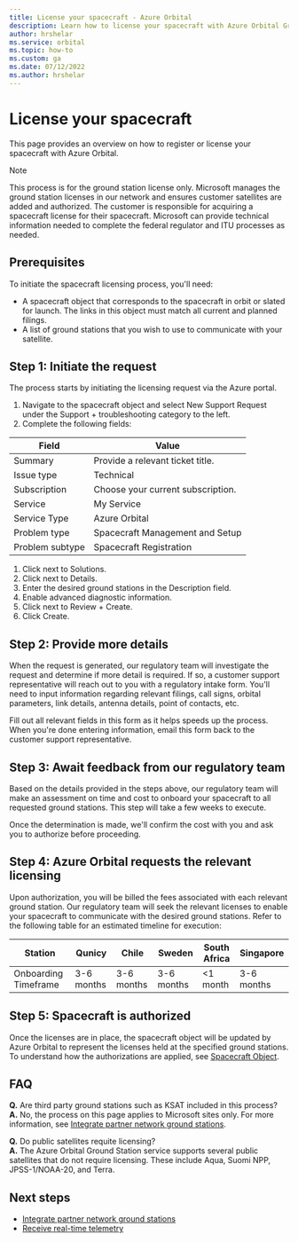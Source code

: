 ```yaml
---
title: License your spacecraft - Azure Orbital
description: Learn how to license your spacecraft with Azure Orbital Ground Station.
author: hrshelar
ms.service: orbital
ms.topic: how-to
ms.custom: ga
ms.date: 07/12/2022
ms.author: hrshelar
---
```


# License your spacecraft

This page provides an overview on how to register or license your spacecraft with Azure Orbital.

   > [!NOTE]
   > This process is for the ground station license only. Microsoft manages the ground station licenses in our network and ensures customer satellites are added and authorized. 
   > The customer is responsible for acquiring a spacecraft license for their spacecraft. Microsoft can provide technical information needed to complete the federal regulator and ITU processes as needed.

## Prerequisites 

To initiate the spacecraft licensing process, you'll need:

- A spacecraft object that corresponds to the spacecraft in orbit or slated for launch. The links in this object must match all current and planned filings.
- A list of ground stations that you wish to use to communicate with your satellite.

## Step 1: Initiate the request

The process starts by initiating the licensing request via the Azure portal.

1. Navigate to the spacecraft object and select New Support Request under the Support + troubleshooting category to the left.
1. Complete the following fields:

 | **Field** | **Value** |
   | --- | --- |
   | Summary | Provide a relevant ticket title. |
   | Issue type | Technical |
   | Subscription | Choose your current subscription. |
   | Service |  My Service |
   | Service Type | Azure Orbital |
   | Problem type | Spacecraft Management and Setup |
   | Problem subtype | Spacecraft Registration |
   
1. Click next to Solutions.
1. Click next to Details.
1. Enter the desired ground stations in the Description field.
1. Enable advanced diagnostic information.
1. Click next to Review + Create.
1. Click Create.

## Step 2: Provide more details

When the request is generated, our regulatory team will investigate the request and determine if more detail is required. If so, a customer support representative will reach out to you with a regulatory intake form. You'll need to input information regarding relevant filings, call signs, orbital parameters, link details, antenna details, point of contacts, etc.

Fill out all relevant fields in this form as it helps speeds up the process. When you're done entering information, email this form back to the customer support representative.

## Step 3: Await feedback from our regulatory team

Based on the details provided in the steps above, our regulatory team will make an assessment on time and cost to onboard your spacecraft to all requested ground stations. This step will take a few weeks to execute.

Once the determination is made, we'll confirm the cost with you and ask you to authorize before proceeding.

## Step 4: Azure Orbital requests the relevant licensing

Upon authorization, you will be billed the fees associated with each relevant ground station. Our regulatory team will seek the relevant licenses to enable your spacecraft to communicate with the desired ground stations. Refer to the following table for an estimated timeline for execution: 

| **Station** | **Qunicy** | **Chile** | **Sweden** | **South Africa** | **Singapore** |
| ----------- | ---------- | --------- | ---------- | ---------------- | ------------- |
| Onboarding Timeframe | 3-6 months | 3-6 months | 3-6 months | <1 month | 3-6 months |

## Step 5: Spacecraft is authorized

Once the licenses are in place, the spacecraft object will be updated by Azure Orbital to represent the licenses held at the specified ground stations. To understand how the authorizations are applied, see [Spacecraft Object](./spacecraft-object.md).

## FAQ

**Q.** Are third party ground stations such as KSAT included in this process?  
**A.** No, the process on this page applies to Microsoft sites only. For more information, see [Integrate partner network ground stations](./partner-network-integration.md).  
  
**Q.** Do public satellites requite licensing?  
**A.** The Azure Orbital Ground Station service supports several public satellites that do not require licensing. These include Aqua, Suomi NPP, JPSS-1/NOAA-20, and Terra.


## Next steps
- [Integrate partner network ground stations](./partner-network-integration.md)
- [Receive real-time telemetry](receive-real-time-telemetry.md)
